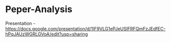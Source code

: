# Peper-Analysis

Presentation - https://docs.google.com/presentation/d/1IF9VLG1ePJeUSlFRFQmFzJEdfEC-hPqJAUzWGRLGVoA/edit?usp=sharing